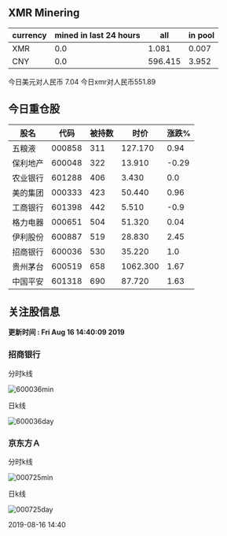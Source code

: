 ## XMR Minering

|currency|mined in last 24 hours|all|in pool|
|---|---|---|---|
|XMR|0.0|1.081|0.007|
|CNY|0.0|596.415|3.952|

今日美元对人民币 7.04	今日xmr对人民币551.89


## 今日重仓股 

|股名|代码|被持数|时价|涨跌%|
|---|---|---|---|---|
|五粮液|000858|311|127.170|0.94|
|保利地产|600048|322|13.910|-0.29|
|农业银行|601288|406|3.430|0.0|
|美的集团|000333|423|50.440|0.96|
|工商银行|601398|442|5.510|-0.9|
|格力电器|000651|504|51.320|0.04|
|伊利股份|600887|519|28.830|2.45|
|招商银行|600036|530|35.220|1.0|
|贵州茅台|600519|658|1062.300|1.67|
|中国平安|601318|690|87.720|1.63|

## 关注股信息
**更新时间 : Fri Aug 16 14:40:09 2019**
### 招商银行 
分时k线

![600036min](http://image.sinajs.cn/newchart/min/n/sh600036.gif)

日k线

![600036day](http://image.sinajs.cn/newchart/daily/n/sh600036.gif)

### 京东方Ａ 
分时k线

![000725min](http://image.sinajs.cn/newchart/min/n/sz000725.gif)

日k线

![000725day](http://image.sinajs.cn/newchart/daily/n/sz000725.gif)

2019-08-16 14:40